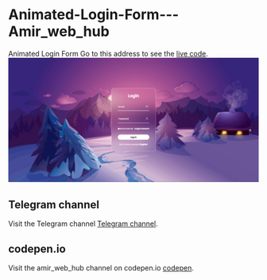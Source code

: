 # Animated-Login-Form---Amir_web_hub
Animated Login Form
Go to this address to see the [live code](https://codepen.io/amirmahdi003/pen/PoXyLQG).
![Animated Login Form - Amir_web_hub.png ](Animated%20Login%20Form%20-%20Amir_web_hub.png)

## Telegram channel
Visit the Telegram channel [Telegram channel](https://t.me/amir_web_hub).

## codepen.io

Visit the amir_web_hub channel on codepen.io [codepen](https://codepen.io/amirmahdi003).
